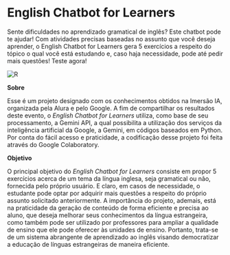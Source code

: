 # English Chatbot for Learners
Sente dificuldades no aprendizado gramatical de inglês? Este chatbot pode te ajudar! Com atividades precisas baseadas no assunto que você deseja aprender, o English Chatbot for Learners gera 5 exercícios a respeito do tópico o qual você está estudando e, caso haja necessidade, pode até pedir mais questões! Teste agora! 

![R](https://github.com/thiagosergio28/English_Chatbot_for_Learners/assets/87444593/550b38d3-7686-41a7-b677-2ec6dd956412)

**Sobre**

Esse é um projeto designado com os conhecimentos obtidos na Imersão IA, organizada pela Alura e pelo Google. A fim de compartilhar os resultados deste evento, o *English Chatbot for Learners* utiliza, como base de seu processamento, a Gemini API, a qual possibilita a utilização dos serviços da inteligência artificial da Google, a Gemini, em códigos baseados em Python. Por conta do fácil acesso e praticidade, a codificação desse projeto foi feita através do Google Colaboratory.

**Objetivo**

O principal objetivo do *English Chatbot for Learners* consiste em propor 5 exercícios acerca de um tema da língua inglesa, seja gramatical ou não, fornecida pelo próprio usuário. E claro, em casos de necessidade, o estudante pode optar por adquirir mais questões a respeito do próprio assunto solicitado anteriormente. A importância do projeto, ademais, está na praticidade da geração de conteúdo de forma eficiente e precisa ao aluno, que deseja melhorar seus conhecimentos da língua estrangeira, como também pode ser utilizado por professores para ampliar a qualidade de ensino que ele pode oferecer às unidades de ensino. Portanto, trata-se de um sistema abrangente de aprendizado ao inglês visando democratizar a educação de línguas estrangeiras de maneira eficiente.
